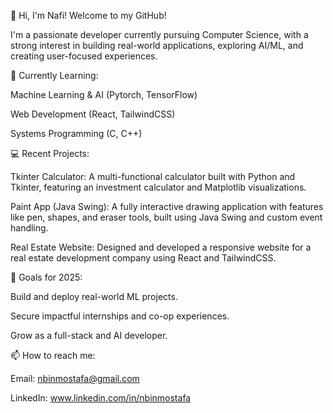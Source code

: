👋 Hi, I'm Nafi!
Welcome to my GitHub!

I'm a passionate developer currently pursuing Computer Science, with a strong interest in building real-world applications, exploring AI/ML, and creating user-focused experiences.

🌱 Currently Learning:

Machine Learning & AI (Pytorch, TensorFlow)

Web Development (React, TailwindCSS)

Systems Programming (C, C++)

💻 Recent Projects:

Tkinter Calculator: A multi-functional calculator built with Python and Tkinter, featuring an investment calculator and Matplotlib visualizations.

Paint App (Java Swing): A fully interactive drawing application with features like pen, shapes, and eraser tools, built using Java Swing and custom event handling.

Real Estate Website: Designed and developed a responsive website for a real estate development company using React and TailwindCSS.

🚀 Goals for 2025:

Build and deploy real-world ML projects.

Secure impactful internships and co-op experiences.

Grow as a full-stack and AI developer.

📫 How to reach me:

Email: nbinmostafa@gmail.com

LinkedIn: www.linkedin.com/in/nbinmostafa
